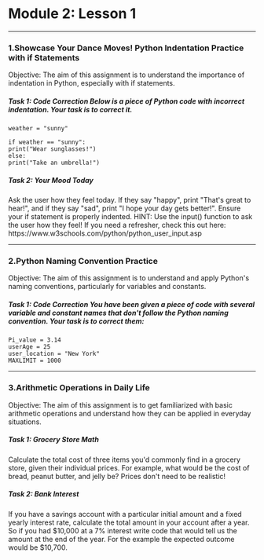 <h1>Module 2: Lesson 1</h1>

<hr>

<h3> 1.Showcase Your Dance Moves! Python Indentation Practice with if Statements</h3>

Objective: The aim of this assignment is to understand the importance of indentation in Python, especially with if statements.

<h5>Task 1: Code Correction Below is a piece of Python code with incorrect indentation. Your task is to correct it.</h5>

```
weather = "sunny"

if weather == "sunny":
print("Wear sunglasses!")
else:
print("Take an umbrella!")
```

<h5>Task 2: Your Mood Today</h5> Ask the user how they feel today. If they say "happy", print "That's great to hear!", and if they say "sad", print "I hope your day gets better!". Ensure your if statement is properly indented. HINT: Use the input() function to ask the user how they feel! If you need a refresher, check this out here: https://www.w3schools.com/python/python_user_input.asp
<hr>

<h3>2.Python Naming Convention Practice</h3>


Objective: The aim of this assignment is to understand and apply Python's naming conventions, particularly for variables and constants.

<h5>Task 1: Code Correction You have been given a piece of code with several variable and constant names that don't follow the Python naming convention. Your task is to correct them:</h5>

```
Pi_value = 3.14
userAge = 25
user_location = "New York"
MAXLIMIT = 1000
```
<hr>
<h3>3.Arithmetic Operations in Daily Life</h3>

Objective: The aim of this assignment is to get familiarized with basic arithmetic operations and understand how they can be applied in everyday situations.

<h5>Task 1: Grocery Store Math</h5> Calculate the total cost of three items you'd commonly find in a grocery store, given their individual prices. For example, what would be the cost of bread, peanut butter, and jelly be? Prices don't need to be realistic!

<h5>Task 2: Bank Interest</h5> If you have a savings account with a particular initial amount and a fixed yearly interest rate, calculate the total amount in your account after a year. So if you had $10,000 at a 7% interest write code that would tell us the amount at the end of the year. For the example the expected outcome would be $10,700.